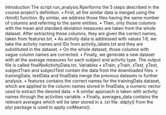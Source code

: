 Introduction
The script run_analysis.Rperforms the 5 steps described in the course project's definition.
•	First, all the similar data is merged using the rbind() function. By similar, we address those files having the same number of columns and referring to the same entities.
•	Then, only those columns with the mean and standard deviation measures are taken from the whole dataset. After extracting these columns, they are given the correct names, taken from features.txt.
•	As activity data is addressed with values 1:6, we take the activity names and IDs from activity_labels.txt and they are substituted in the dataset.
•	On the whole dataset, those columns with vague column names are corrected.
•	Finally, we generate a new dataset with all the average measures for each subject and activity type. The output file is called finalNoActivityData.txt.
Variables
•	xTrain, yTrain, xTest, yTest, subjectTrain and subjectTest contain the data from the downloaded files.
•	trainingData, testData and finalData merge the previous datasets to further analysis.
•	features contains the correct names for the trainingData dataset, which are applied to the column names stored in finalData, a numeric vector used to extract the desired data.
•	A similar approach is taken with activity names through the activities variable.
•	Finally, averages_data contains the relevant averages which will be later stored in a .txt file. ddply() from the plyr package is used to apply colMeans().

